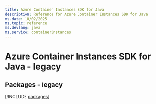 ```yaml
---
title: Azure Container Instances SDK for Java
description: Reference for Azure Container Instances SDK for Java
ms.date: 10/02/2025
ms.topic: reference
ms.devlang: java
ms.service: containerinstances
---
```

# Azure Container Instances SDK for Java - legacy
## Packages - legacy
[!INCLUDE [packages](container-instances-index.md)]